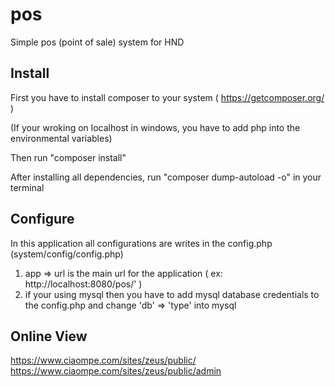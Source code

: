 # pos
Simple pos (point of sale) system for HND

Install
-------------------------------------------------------------------------------------------------
First you have to install composer to your system ( https://getcomposer.org/ )

(If your wroking on localhost in windows, you have to add php into the environmental variables)

Then run "composer install"

After installing all dependencies, run "composer dump-autoload -o" in your terminal

Configure
--------------------------------------------------------------------------------------------------
In this application all configurations are writes in the config.php (system/config/config.php)

1. app => url is the main url for the application ( ex: http://localhost:8080/pos/' )
2. if your using mysql then you have to add mysql database credentials to the config.php and change 'db' => 'type' into mysql


Online View
--------------------------------------------------------------------------------------------------
https://www.ciaompe.com/sites/zeus/public/
https://www.ciaompe.com/sites/zeus/public/admin
